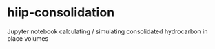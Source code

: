 # hiip-consolidation
Jupyter notebook calculating / simulating consolidated hydrocarbon in place volumes
